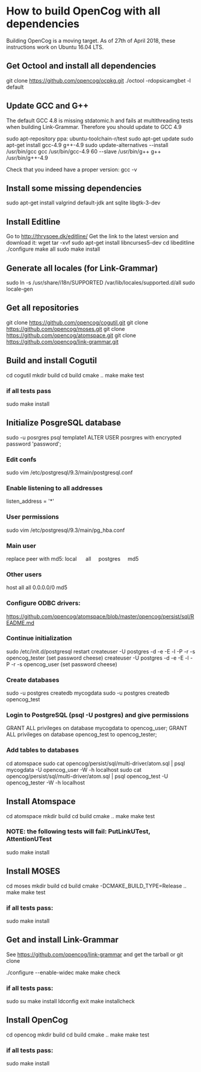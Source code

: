 # How to build OpenCog with all dependencies #

Building OpenCog is a moving target. As of 27th of April 2018, these instructions work on Ubuntu 16.04 LTS.

## Get Octool and install all dependencies

git clone https://github.com/opencog/ocpkg.git
./octool -rdopsicamgbet -l default

## Update GCC and G++

The default GCC 4.8 is missing stdatomic.h and fails at multithreading tests when building Link-Grammar. Therefore you should update to GCC 4.9

sudo apt-repository ppa: ubuntu-toolchain-r/test
sudo apt-get update
sudo apt-get install gcc-4.9 g++-4.9
sudo update-alternatives --install /usr/bin/gcc gcc /usr/bin/gcc-4.9 60 --slave /usr/bin/g++ g++ /usr/bin/g++-4.9

Check that you indeed have a proper version: gcc -v


## Install some missing dependencies

sudo apt-get install valgrind default-jdk ant sqlite libgtk-3-dev

## Install Editline

Go to http://thrysoee.dk/editline/
Get the link to the latest version and download it: wget <link>
tar -xvf <tarball>
sudo apt-get install libncurses5-dev
cd libeditline
./configure
make all
sudo make install
  
## Generate all locales (for Link-Grammar)

sudo ln -s /usr/share/i18n/SUPPORTED /var/lib/locales/supported.d/all
sudo locale-gen

## Get all repositories
git clone https://github.com/opencog/cogutil.git
git clone https://github.com/opencog/moses.git
git clone https://github.com/opencog/atomspace.git
git clone https://github.com/opencog/link-grammar.git

## Build and install Cogutil

cd cogutil
mkdir build
cd build
cmake ..
make
make test

### if all tests pass
sudo make install

## Initialize PosgreSQL database

sudo -u posrgres psql template1
ALTER USER posrgres with encrypted password 'password';

### Edit confs
sudo vim /etc/postgresql/9.3/main/postgresql.conf

### Enable listening to all addresses
listen_address = '*'

### User permissions
sudo vim /etc/postgresql/9.3/main/pg_hba.conf

### Main user
replace peer with md5:
local      all     postgres     md5

### Other users
host all all 0.0.0.0/0 md5

### Configure ODBC drivers:

https://github.com/opencog/atomspace/blob/master/opencog/persist/sql/README.md

### Continue initialization

sudo /etc/init.d/postgresql restart
createuser -U postgres -d -e -E -l -P -r -s opencog_tester         (set password cheese)
createuser -U postgres -d -e -E -l -P -r -s opencog_user           (set password cheese)

### Create databases

sudo -u postgres createdb mycogdata
sudo -u postgres createdb opencog_test

### Login to PostgreSQL (psql -U postgres) and give permissions

GRANT ALL privileges on database mycogdata to opencog_user;
GRANT ALL privileges on database opencog_test to opencog_tester;

### Add tables to databases
cd atomspace
sudo cat opencog/persist/sql/multi-driver/atom.sql | psql mycogdata -U opencog_user -W -h localhost
sudo cat opencog/persist/sql/multi-driver/atom.sql | psql opencog_test -U opencog_tester -W -h localhost

## Install Atomspace

cd atomspace
mkdir build
cd build
cmake ..
make
make test

### NOTE: the following tests will fail: PutLinkUTest, AttentionUTest

sudo make install

## Install MOSES

cd moses
mkdir build
cd build
cmake -DCMAKE_BUILD_TYPE=Release ..
make
make test

### if all tests pass:
sudo make install

## Get and install Link-Grammar

See https://github.com/opencog/link-grammar and get the tarball or git clone

./configure --enable-widec
make
make check

### if all tests pass:
sudo su
make install
ldconfig
exit
make installcheck

## Install OpenCog

cd opencog
mkdir build
cd build
cmake ..
make
make test

### if all tests pass:
sudo make install
